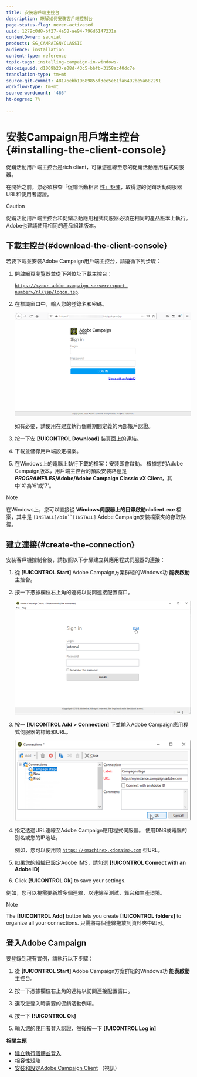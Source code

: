 ```yaml
---
title: 安裝客戶端主控台
description: 瞭解如何安裝客戶端控制台
page-status-flag: never-activated
uuid: 1279c0d8-bf27-4a58-ae94-796d6147231a
contentOwner: sauviat
products: SG_CAMPAIGN/CLASSIC
audience: installation
content-type: reference
topic-tags: installing-campaign-in-windows-
discoiquuid: d1069b23-e08d-43c5-bbfb-3158ac40dc7e
translation-type: tm+mt
source-git-commit: 48176ebb19689855f3ee5e61fa6492be5a682291
workflow-type: tm+mt
source-wordcount: '466'
ht-degree: 7%

---
```



# 安裝Campaign用戶端主控台{#installing-the-client-console}

促銷活動用戶端主控台是rich client，可讓您連線至您的促銷活動應用程式伺服器。

在開始之前，您必須檢查「促銷活動相容 [性」矩陣](https://helpx.adobe.com/tw/campaign/kb/compatibility-matrix.html)，取得您的促銷活動伺服器URL和使用者認證。

>[!CAUTION]
>
>促銷活動用戶端主控台和促銷活動應用程式伺服器必須在相同的產品版本上執行。 Adobe也建議使用相同的產品組建版本。

## 下載主控台{#download-the-client-console}

若要下載並安裝Adobe Campaign用戶端主控台，請遵循下列步驟：

1. 開啟網頁瀏覽器並從下列位址下載主控台：

   [`https://<your adobe campaign server>:<port number>/nl/jsp/logon.jsp`](https://machine/nl/jsp/logon.jsp).

1. 在標識窗口中，輸入您的登錄名和密碼。

   ![](assets/s_ncs_install_setup_download01.png)

   如有必要，請使用在建立執行個體期間定義的內部帳戶認證。

1. 按一下安 **[!UICONTROL Download]** 裝頁面上的連結。
1. 下載並儲存用戶端設定檔案。
1. 在Windows上的電腦上執行下載的檔案：安裝即會啟動。 根據您的Adobe Campaign版本，用戶端主控台的預設安裝路徑是 **$PROGRAMFILES$/Adobe/Adobe Campaign Classic vX Client**，其中&#39;X&#39;為&#39;6&#39;或&#39;7&#39;。

>[!NOTE]
>
>在Windows上，您可以直接從 **Windows伺服器上的目錄啟動nlclient.exe** 檔案，其中是 `[INSTALL]/bin``[INSTALL]` Adobe Campaign安裝檔案夾的存取路徑。

## 建立連接{#create-the-connection}

安裝客戶機控制台後，請按照以下步驟建立與應用程式伺服器的連接：

1. 從 **[!UICONTROL Start]** Adobe Campaign方案群組的Windows功 **能表啟動** 主控台。

1. 按一下憑據欄位右上角的連結以訪問連接配置窗口。

   ![](assets/s_ncs_install_define_connection_01.png)

1. 按一 **[!UICONTROL Add > Connection]** 下並輸入Adobe Campaign應用程式伺服器的標籤和URL。

   ![](assets/s_ncs_install_define_connection_02.png)

1. 指定透過URL連線至Adobe Campaign應用程式伺服器。 使用DNS或電腦的別名或您的IP地址。

   例如，您可以使用類 [`https://<machine>.<domain>.com`](https://machine) 型URL。

1. 如果您的組織已設定Adobe IMS，請勾選 **[!UICONTROL Connect with an Adobe ID]**

1. Click **[!UICONTROL Ok]** to save your settings.

例如，您可以視需要新增多個連線，以連線至測試、舞台和生產環境。

>[!NOTE]
>
>The **[!UICONTROL Add]** button lets you create **[!UICONTROL folders]** to organize all your connections. 只需將每個連線拖放到資料夾中即可。

## 登入Adobe Campaign

要登錄到現有實例，請執行以下步驟：

1. 從 **[!UICONTROL Start]** Adobe Campaign方案群組的Windows功 **能表啟動** 主控台。

1. 按一下憑據欄位右上角的連結以訪問連接配置窗口。

1. 選取您登入時需要的促銷活動例項。

1. 按一下 **[!UICONTROL Ok]**

1. 輸入您的使用者登入認證，然後按一下 **[!UICONTROL Log in]**

**相關主題**

* [建立執行個體並登入](../../installation/using/creating-an-instance-and-logging-on.md).
* [相容性矩陣](https://helpx.adobe.com/tw/campaign/kb/compatibility-matrix.html)
* [安裝和設定Adobe Campaign Client](https://docs.adobe.com/content/help/en/campaign-classic-learn/tutorials/getting-started/install-and-setup-the-adobe-campaign-client.html) （視訊）
